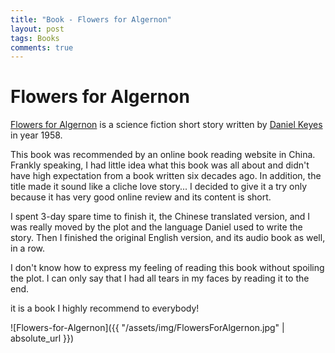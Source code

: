 ```yaml
---
title: "Book - Flowers for Algernon"
layout: post
tags: Books
comments: true
---
```


# Flowers for Algernon

[Flowers for Algernon](https://en.wikipedia.org/wiki/Flowers_for_Algernon) is a science fiction short story written by [Daniel Keyes](https://en.wikipedia.org/wiki/Daniel_Keyes) in year 1958.

This book was recommended by an online book reading website in China. Frankly speaking, I had little idea what this book was all about  and didn't have high expectation from a book written six decades ago. In addition, the title made it sound like a cliche love story... I decided to give it a try only because it has very good online review and its content is short.

I spent 3-day spare time to finish it, the Chinese translated version, and I was really moved by the plot and the language Daniel used to write the story.
Then I finished the original English version, and its audio book as well, in a row.

I don't know how to express my feeling of reading this book without spoiling the plot. I can only say that I had all tears in my faces by reading it to the end.

it is a book I highly recommend to everybody!

![Flowers-for-Algernon]({{ "/assets/img/FlowersForAlgernon.jpg" | absolute_url }})
